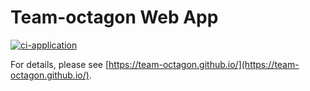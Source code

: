 # Team-octagon Web App

[![ci-application](https://github.com/sus-tainer/sustainer/actions/workflows/ci.yml/badge.svg)](https://github.com/sus-tainer/sustainer/actions/workflows/ci.yml)

For details, please see [https://team-octagon.github.io/](https://team-octagon.github.io/).
